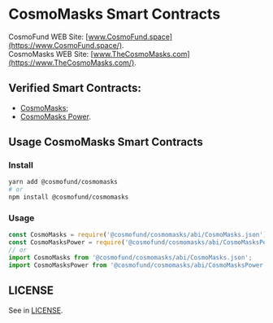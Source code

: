 # CosmoMasks Smart Contracts
CosmoFund WEB Site: [www.CosmoFund.space](https://www.CosmoFund.space/).  
CosmoMasks WEB Site: [www.TheCosmoMasks.com](https://www.TheCosmoMasks.com/).


## Verified Smart Contracts:
- [CosmoMasks](https://etherscan.io/token/);
- [CosmoMasks Power](https://etherscan.io/token/).


## Usage CosmoMasks Smart Contracts
### Install
```bash
yarn add @cosmofund/cosmomasks
# or
npm install @cosmofund/cosmomasks
```

### Usage
```js
const CosmoMasks = require('@cosmofund/cosmomasks/abi/CosmoMasks.json');
const CosmoMasksPower = require('@cosmofund/cosmomasks/abi/CosmoMasksPower.json');
// or
import CosmoMasks from '@cosmofund/cosmomasks/abi/CosmoMasks.json';
import CosmoMasksPower from '@cosmofund/cosmomasks/abi/CosmoMasksPower.json';
```


## LICENSE
See in [LICENSE](/LICENSE).
